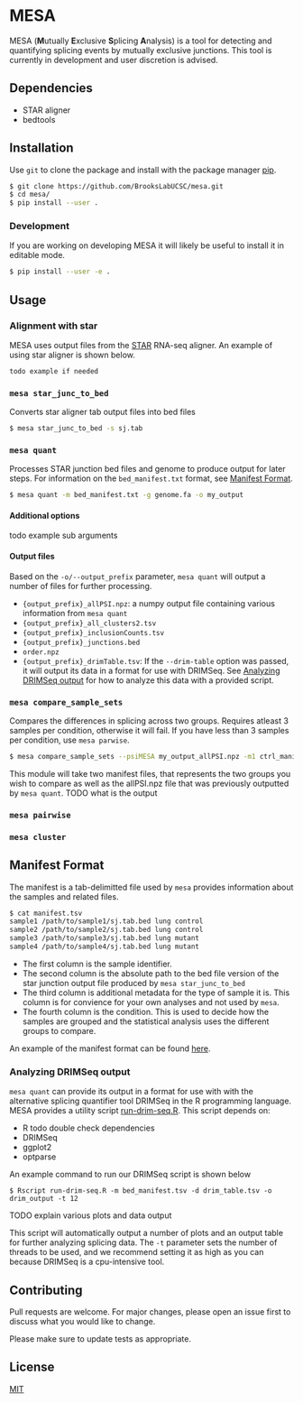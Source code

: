# MESA
MESA (**M**utually **E**xclusive **S**plicing **A**nalysis) is a tool for detecting and quantifying splicing events
by mutually exclusive junctions.  This tool is currently in development and
user discretion is advised.

## Dependencies
- STAR aligner
- bedtools

## Installation

Use `git` to clone the package and install with the package manager [pip](https://pip.pypa.io/en/stable/).

```bash
$ git clone https://github.com/BrooksLabUCSC/mesa.git
$ cd mesa/
$ pip install --user .
```
### Development
If you are working on developing MESA it will likely be useful to install it in editable mode.
```bash
$ pip install --user -e .
```

## Usage

### Alignment with star
MESA uses output files from the [STAR](https://github.com/alexdobin/STAR)
RNA-seq aligner. An example of using star aligner is shown below.
```bash
todo example if needed
```

### `mesa star_junc_to_bed`
Converts star aligner tab output files into bed files
```bash
$ mesa star_junc_to_bed -s sj.tab
```

### `mesa quant`
Processes STAR junction bed files and genome to produce output for later steps.
For information on the `bed_manifest.txt` format, see [Manifest Format](#manifest-format).
```bash
$ mesa quant -m bed_manifest.txt -g genome.fa -o my_output
```

#### Additional options
todo example sub arguments

#### Output files
Based on the `-o/--output_prefix` parameter, `mesa quant` will output a number
of files for further processing.
- `{output_prefix}_allPSI.npz`: a numpy output file containing various
  information from `mesa quant`
- `{output_prefix}_all_clusters2.tsv`
- `{output_prefix}_inclusionCounts.tsv`
- `{output_prefix}_junctions.bed`
- `order.npz`
- `{output_prefix}_drimTable.tsv`: If the `--drim-table` option was passed, it
  will output its data in a format for use with DRIMSeq. See [Analyzing DRIMSeq
  output](#analyzing-drimseq-output) for how to analyze this data with a
  provided script.

### `mesa compare_sample_sets`
Compares the differences in splicing across two groups. Requires atleast 3
samples per condition, otherwise it will fail. If you have less than 3 samples
per condition, use `mesa parwise`.
```bash
$ mesa compare_sample_sets --psiMESA my_output_allPSI.npz -m1 ctrl_manifest.txt -m2 mut_manifest.txt
```
This module will take two manifest files, that represents the two groups you
wish to compare as well as the allPSI.npz file that was previously outputted by
`mesa quant`. TODO what is the output

### `mesa pairwise`

### `mesa cluster`

## Manifest Format
The manifest is a tab-delimitted file used by `mesa` provides information about
the samples and related files.
```bash
$ cat manifest.tsv
sample1 /path/to/sample1/sj.tab.bed lung control
sample2 /path/to/sample2/sj.tab.bed lung control
sample3 /path/to/sample3/sj.tab.bed lung mutant
sample4 /path/to/sample4/sj.tab.bed lung mutant
```
- The first column is the sample identifier.
- The second column is the absolute path to the bed file version of the star junction output file produced by `mesa star_junc_to_bed`
- The third column is additional metadata for the type of sample it is. This column is for convience for your own analyses and not used by `mesa`.
- The fourth column is the condition. This is used to decide how the samples are
grouped and the statistical analysis uses the different groups to compare.

An example of the manifest format can be found [here](data/example_manifest.tsv).

### Analyzing DRIMSeq output
`mesa quant` can provide its output in a format for use with with the
alternative splicing quantifier tool DRIMSeq in the R programming language.
MESA provides a utility script [run-drim-seq.R](scripts/run-drim-seq.R). This
script depends on:
- R todo double check dependencies
- DRIMSeq
- ggplot2
- optparse

An example command to run our DRIMSeq script is shown below
```
$ Rscript run-drim-seq.R -m bed_manifest.tsv -d drim_table.tsv -o drim_output -t 12
```

TODO explain various plots and data output

This script will automatically output a number of plots and an output table for
further analyzing splicing data. The `-t` parameter sets the number of threads
to be used, and we recommend setting it as high as you can because DRIMSeq is a
cpu-intensive tool.

## Contributing
Pull requests are welcome. For major changes, please open an issue first to discuss what you would like to change.

Please make sure to update tests as appropriate.

## License
[MIT](LICENSE)
